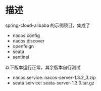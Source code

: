 # 描述
spring-cloud-alibaba 的示例项目，集成了
- nacos config
- nacos discover
- openfeign
- seata
- sentinel

以下版本运行正常，其余版本自行测试
- nacos service: nacos-server-1.3.2_3.zip
- seata service: seata-server-1.3.0.tar.gz
